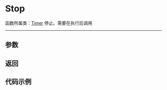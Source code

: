 # Stop
函数所属类：[Timer](/Api/Class/Script/TimerNode.md)
停止。需要在执行后调用

-----------------------------------------------------------------------------------------
## 参数


## 返回

## 代码示例

```lua


```